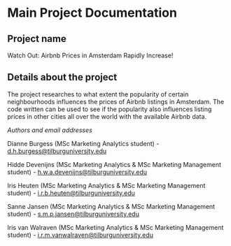 Main Project Documentation
=============================================================================

Project name
------------
Watch Out: Airbnb Prices in Amsterdam Rapidly Increase!

Details about the project
------------
The project researches to what extent the popularity of certain neighbourhoods influences the prices of Airbnb listings in Amsterdam. The code written can be used to see if the popularity also influences listing prices in other cities all over the world with the available Airbnb data.

*Authors and email addresses*

Dianne Burgess (MSc Marketing Analytics student) - d.h.burgess@tilburguniversity.edu 

Hidde Devenijns (MSc Marketing Analytics & MSc Marketing Management student) - h.w.a.devenijns@tilburguniversity.edu 

Iris Heuten (MSc Marketing Analytics & MSc Marketing Management student) - i.r.b.heuten@tilburguniversity.edu 

Sanne Jansen (MSc Marketing Analytics & MSc Marketing Management student) - s.m.p.jansen@tilburguniversity.edu 

Iris van Walraven (MSc Marketing Analytics & MSc Marketing Management student) - i.r.m.vanwalraven@tilburguniversity.edu

